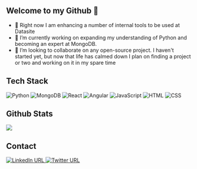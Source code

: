 
## Welcome to my Github 👋
- 🔭 Right now I am enhancing a number of internal tools to be used at Datasite
- 🌱 I’m currently working on expanding my understanding of Python and becoming an expert at MongoDB.  
- 💞️ I’m looking to collaborate on any open-source project. I haven't started yet, but now that life has calmed down I plan on finding a project or two and working on it in my spare time

## Tech Stack
<p>
  <img alt="Python" src="https://img.shields.io/badge/Python-3776AB?logo=python&logoColor=white&style=for-the-badge" />
  <img alt="MongoDB" src="https://img.shields.io/badge/MongoDB-47A248?logo=mongodb&logoColor=white&style=for-the-badge" />
  <img alt="React" src="https://img.shields.io/badge/React-61DAFB?logo=react&logoColor=white&style=for-the-badge" />
  <img alt="Angular" src="https://img.shields.io/badge/Angular-1572B6?logo=angular&logoColor=white&style=for-the-badge" />
  <img alt="JavaScript" src="https://img.shields.io/badge/JavaScript-F7DF1E?logo=javascript&logoColor=white&style=for-the-badge" />
  <img alt="HTML" src="https://img.shields.io/badge/HTML-E34F26?logo=html5&logoColor=white&style=for-the-badge" />
  <img alt="CSS" src="https://img.shields.io/badge/CSS-1572B6?logo=css3&logoColor=white&style=for-the-badge" />
</p>

## Github Stats
<img
  src="https://github-readme-stats.vercel.app/api?username=dmares01&count_private=true&title_color=47A248&icon_color=47A248&text_color=0C2233&custom_title=Drew+Mares'+Github+Stats&show_icons=true"
/>

## Contact
<a href="https://www.linkedin.com/in/drew-mares/" target="_blank">
  <img alt="LinkedIn URL" src="https://img.shields.io/badge/LinkedIn-0A66C2?logo=linkedin&logoColor=white&style=plastic" />
</a>
<a href="https://twitter.com/droomares" target="_blank">
  <img alt="Twitter URL" src="https://img.shields.io/badge/Twitter-1DA1F2?logo=twitter&logoColor=white&style=plastic">
</a>


<!---
dmares01/dmares01 is a ✨ special ✨ repository because its `README.md` (this file) appears on your GitHub profile.
You can click the Preview link to take a look at your changes.

<img
  src="https://github-readme-stats.vercel.app/api/top-langs/?username=dmares01"
/>
--->
